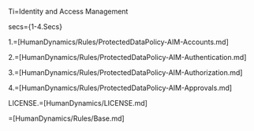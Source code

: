 Ti=Identity and Access Management

secs={1-4.Secs}

1.=[HumanDynamics/Rules/ProtectedDataPolicy-AIM-Accounts.md]

2.=[HumanDynamics/Rules/ProtectedDataPolicy-AIM-Authentication.md]

3.=[HumanDynamics/Rules/ProtectedDataPolicy-AIM-Authorization.md]

4.=[HumanDynamics/Rules/ProtectedDataPolicy-AIM-Approvals.md]

LICENSE.=[HumanDynamics/LICENSE.md]

=[HumanDynamics/Rules/Base.md]
